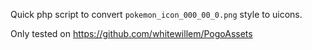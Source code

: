 Quick php script to convert `pokemon_icon_000_00_0.png` style to uicons.

Only tested on https://github.com/whitewillem/PogoAssets
